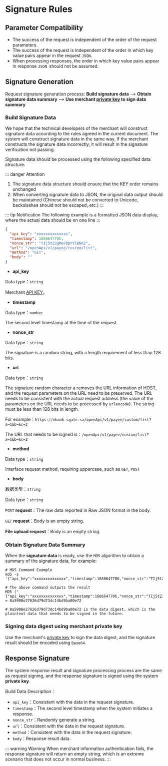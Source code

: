 # Signature Rules

## Parameter Compatibility

- The success of the request is independent of the order of the request parameters.
- The success of the request is independent of the order in which key value pairs appear in the request `JSON`.
- When processing responses, the order in which key value pairs appear in response `JSON `should not be assumed.

## Signature Generation

Request signature generation process: **Build signature data** --> **Obtain signature data summary** --> **Use merchant [private key](/en/payoutApi/apiRule/certificateKey#merchant-public-private-key) to sign data summary**

### Build Signature Data

We hope that the technical developers of the merchant will construct signature data according to the rules agreed in the current document. The system will construct signature data in the same way. If the merchant constructs the signature data incorrectly, it will result in the signature verification not passing.

Signature data should be processed using the following specified data structure:

::: danger Attention
1. The signature data structure should ensure that the KEY order remains unchanged
2. When converting signature data to JSON, the original data output should be maintained (Chinese should not be converted to Unicode, backslashes should not be escaped, etc.)
:::

::: tip Notification
The following example is a formatted JSON data display, where the actual data should be on one line
:::

```json
{
  "api_key": "xxxxxxxxxxxxxx",
  "timestamp": 1686647706,
  "nonce_str": "TIj5tZ3gM6FbprYlKNR2",
  "url": "/openApi/v1/payee/custom/list",
  "method": "GET",
  "body": ""
}
```

* **api_key**

Data type：`string`

Merchant [API KEY](/en/payoutApi/apiRule/illustrate#api-key)。

* **timestamp**

Data type：`number`

The second level timestamp at the time of the request.

* **nonce_str**

Data type：`string`

The signature is a random string, with a length requirement of less than 128 bits.

* **url**

Data type：`string`

The signature random character a removes the URL information of HOST, and the request parameters on the URL need to be preserved. The URL needs to be consistent with the actual request address (the value of the parameters on the URL needs to be processed by `urlencode`). The string must be less than 128 bits in length.

For example：`https://vbank.sgate.sa/openApi/v1/payee/custom/list?a=1&b=&c=2`

The URL that needs to be signed is：`/openApi/v1/payee/custom/list?a=1&b=&c=2`

* **method**

Data type：`string`

Interface request method, requiring uppercase, such as `GET`, `POST`


* **body**

数据类型：`string`

Data type：`string`

`POST`  **request**：The raw data reported in Raw JSON format in the body.

`GET` **request**：Body is an empty string.

**File upload request**：Body is an empty string.

### Obtain Signature Data Summary

When the **signature data** is ready, use the ` MD5 ` algorithm to obtain a summary of the signature data, for example:

```shell
# MD5 Command Example
md5 -s '{"api_key":"xxxxxxxxxxxxxx","timestamp":1686647706,"nonce_str":"TIj5tZ3gM6FbprYlKNR2","url":"/openApi/v1/payee/custom/list","method":"GET","body":""}'

# The above command outputs the result
MD5 ("{"api_key":"xxxxxxxxxxxxxx","timestamp":1686647706,"nonce_str":"TIj5tZ3gM6FbprYlKNR2","url":"/openApi/v1/payee/custom/list","method":"GET","body":""}") = 8a5908e27626d79d73dc14bd9ba00e72

# 8a5908e27626d79d73dc14bd9ba00e72 is the data digest, which is the plaintext data that needs to be signed in the future.
```

### Signing data digest using merchant private key

Use the merchant's [private key](/en/payoutApi/apiRule/certificateKey#merchant-public-private-key) to sign the data digest, and the signature result should be encoded using `Base64`.

## Response Signature

The system response result and signature processing process are the same as request signing, and the response signature is signed using the system **private key**.

Build Data Description：

* `api_key`：Consistent with the data in the request signature.
* `timestamp`：The second level timestamp when the system initiates a response.
* `nonce_str`：Randomly generate a string.
* `url`：Consistent with the data in the request signature.
* `method`：Consistent with the data in the request signature.
* `body`：Response result data.

::: warning Warning
When merchant information authentication fails, the response signature will return an empty string, which is an extreme scenario that does not occur in normal business.
:::